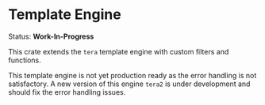 # Template Engine

Status: **Work-In-Progress**

This crate extends the `tera` template engine with custom filters and
functions. 

This template engine is not yet production ready as the error handling
is not satisfactory. A new version of this engine `tera2` is under
development and should fix the error handling issues.